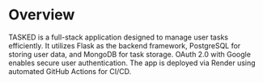 # Overview

TASKED is a full-stack application designed to manage user tasks efficiently. It utilizes Flask as the backend framework, PostgreSQL for storing user data, and MongoDB for task storage. OAuth 2.0 with Google enables secure user authentication. The app is deployed via Render using automated GitHub Actions for CI/CD.